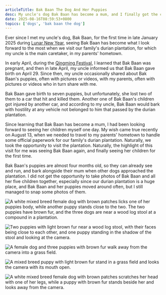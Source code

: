 ```yaml
---
articleTitle: Bak Baan The Dog And Her Puppies
desc: My uncle's dog Bak Baan has become a mum, and I finally got the chance to see her puppies.
date: 2025-08-16T08:59:53+0800
topics: ['dogs', 'bak baan the dog']
---
```

Ever since I met my uncle's dog, Bak Baan, for the first time in late January 2025 during [Lunar New Year](2025-02-06-my-2025-lunar-new-year.md), seeing Bak Baan has become what I look forward to the most when we visit our family's durian plantation, for which my uncle is the main caretaker, in my parents' hometown.

In early April, during the [Qingming Festival](2025-04-06-my-2025-qingming.md), I learned that Bak Baan was pregnant, and then in late April, my uncle informed us that Bak Baan gave birth on April 29. Since then, my uncle occasionally shared about Bak Baan's puppies, often with pictures or videos, with my parents, often with pictures or videos who in turn share with me.

Bak Baan gave birth to seven puppies, but unfortunately, she lost two of them to a car that hit and killed them. Another one of Bak Baan's children got injured by another car, and according to my uncle, Bak Baan would bark with hostility at any vehicle not belonged to him that passed by the durian plantation.

Since learning that Bak Baan has become a mum, I had been looking forward to seeing her children myself one day. My wish came true recently on August 13, when we needed to travel to my parents' hometown to handle some official paperwork for our family's durian plantation. Naturally, we took the opportunity to visit the plantation. Naturally, the highlight of this visit for me was seeing Bak Baan again, and finally seeing her children for the first time.

Bak Baan's puppies are almost four months old, so they can already see and run, and bark alongside their mum when other dogs approached the plantation. I did not get the opportunity to take photos of Bak Baan and all her five children together, especially since our durian plantation is a huge place, and Bak Baan and her puppies moved around often, but I still managed to snap some photos of them.

![A white mixed breed female dog with brown patches licks one of her puppies body, while another puppy stands close to the two. The two puppies have brown fur, and the three dogs are near a wood log stool at a compound in a plantation.](/assets/images/posts/bak-baan-puppies/IMG_20250813_173441.avif)

![Two puppies with light brown fur near a wood log stool, with their faces being close to each other, and one puppy standing in the shadow of the stool and looking at the camera.](/assets/images/posts/bak-baan-puppies/IMG_20250813_174134.avif)

![A female dog and three puppies with brown fur walk away from the camera into a grass field.](/assets/images/posts/bak-baan-puppies/IMG_20250813_175647.avif)

![A mixed breed puppy with light brown fur stand in a grass field and looks the camera with its mouth open.](/assets/images/posts/bak-baan-puppies/IMG_20250813_181102.avif)

![A white mixed breed female dog with brown patches scratches her head with one of her legs, while a puppy with brown fur stands beside her and looks away from the camera.](/assets/images/posts/bak-baan-puppies/IMG_20250813_181542.avif)
